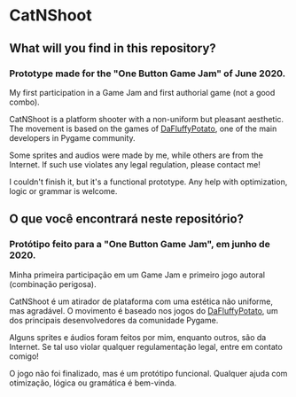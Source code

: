 # CatNShoot
 
## What will you find in this repository?

### Prototype made for the "One Button Game Jam" of June 2020.

My first participation in a Game Jam and first authorial game (not a good combo).

CatNShoot is a platform shooter with a non-uniform but pleasant aesthetic. The movement is based on the games of [DaFluffyPotato](https://www.youtube.com/channel/UCYNrBrBOgTfHswcz2DdZQFA), one of the main developers in Pygame community.

Some sprites and audios were made by me, while others are from the Internet. If such use violates any legal regulation, please contact me!

I couldn't finish it, but it's a functional prototype. Any help with optimization, logic or grammar is welcome.

## O que você encontrará neste repositório?

### Protótipo feito para a "One Button Game Jam", em junho de 2020.

Minha primeira participação em um Game Jam e primeiro jogo autoral (combinação perigosa).

CatNShoot é um atirador de plataforma com uma estética não uniforme, mas agradável. O movimento é baseado nos jogos do [DaFluffyPotato](https://www.youtube.com/channel/UCYNrBrBOgTfHswcz2DdZQFA), um dos principais desenvolvedores da comunidade Pygame.

Alguns sprites e áudios foram feitos por mim, enquanto outros, são da Internet. Se tal uso violar qualquer regulamentação legal, entre em contato comigo!

O jogo não foi finalizado, mas é um protótipo funcional. Qualquer ajuda com otimização, lógica ou gramática é bem-vinda. 
